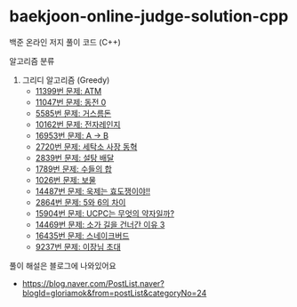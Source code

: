 # baekjoon-online-judge-solution-cpp

백준 온라인 저지 풀이 코드 (C++)

알고리즘 분류

1. 그리디 알고리즘 (Greedy)
    - [11399번 문제: ATM](https://github.com/gloriamok/baekjoon-online-judge-solution-cpp/blob/main/baekjoon_n11399_greedy.cpp)
    - [11047번 문제: 동전 0](https://github.com/gloriamok/baekjoon-online-judge-solution-cpp/blob/main/baekjoon_n11047_greedy.cpp)
    - [5585번 문제: 거스름돈](https://github.com/gloriamok/baekjoon-online-judge-solution-cpp/blob/main/baekjoon_n5585_greedy.cpp)
    - [10162번 문제: 전자레인지](https://github.com/gloriamok/baekjoon-online-judge-solution-cpp/blob/main/baekjoon_n10162_greedy.cpp)
    - [16953번 문제: A → B](https://github.com/gloriamok/baekjoon-online-judge-solution-cpp/blob/main/baekjoon_n16953_greedy.cpp)
    - [2720번 문제: 세탁소 사장 동혁](https://github.com/gloriamok/baekjoon-online-judge-solution-cpp/blob/main/baekjoon_n2720_greedy.cpp)
    - [2839번 문제: 설탕 배달](https://github.com/gloriamok/baekjoon-online-judge-solution-cpp/blob/main/baekjoon_n2839_greedy.cpp)
    - [1789번 문제: 수들의 합](https://github.com/gloriamok/baekjoon-online-judge-solution-cpp/blob/main/baekjoon_n1789_greedy.cpp)
    - [1026번 문제: 보물](https://github.com/gloriamok/baekjoon-online-judge-solution-cpp/blob/main/baekjoon_n1026_greedy.cpp)
    - [14487번 문제: 욱제는 효도쟁이야!!](https://github.com/gloriamok/baekjoon-online-judge-solution-cpp/blob/main/baekjoon_n%EF%BB%BF14487_greedy.cpp)
    - [2864번 문제: 5와 6의 차이](https://github.com/gloriamok/baekjoon-online-judge-solution-cpp/blob/main/baekjoon_n2864_greedy.cpp)
    - [15904번 문제: UCPC는 무엇의 약자일까?](https://github.com/gloriamok/baekjoon-online-judge-solution-cpp/blob/main/baekjoon_n%EF%BB%BF15904_greedy.cpp)
    - [14469번 문제: 소가 길을 건너간 이유 3](https://github.com/gloriamok/baekjoon-online-judge-solution-cpp/blob/main/baekjoon_n14469_greedy.cpp)
    - [16435번 문제: 스네이크버드](https://github.com/gloriamok/baekjoon-online-judge-solution-cpp/blob/main/baekjoon_n%EF%BB%BF16435_greedy.cpp)
    - [﻿9237번 문제: 이장님 초대](https://github.com/gloriamok/baekjoon-online-judge-solution-cpp/blob/main/baekjoon_n%EF%BB%BF9237_greedy.cpp)


풀이 해설은 블로그에 나와있어요
- https://blog.naver.com/PostList.naver?blogId=gloriamok&from=postList&categoryNo=24
